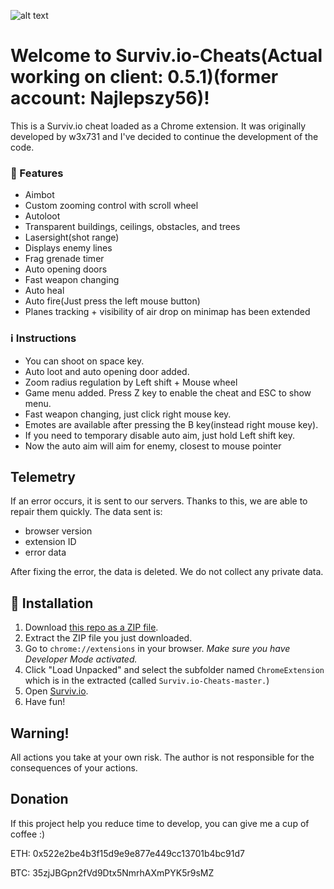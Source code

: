 ![alt text](http://i67.tinypic.com/357hs47.png "Survivio Banner")
# Welcome to Surviv.io-Cheats(Actual working on client: 0.5.1)(former account: Najlepszy56)!
This is a Surviv.io cheat loaded as a Chrome extension. It was originally developed by w3x731 and I've decided to continue the development of the code.



### 💪 Features

* Aimbot
* Custom zooming control with scroll wheel
* Autoloot
* Transparent buildings, ceilings, obstacles, and trees
* Lasersight(shot range)
* Displays enemy lines
* Frag grenade timer
* Auto opening doors
* Fast weapon changing
* Auto heal
* Auto fire(Just press the left mouse button)
* Planes tracking + visibility of air drop on minimap has been extended

### :information_source: Instructions

- You can shoot on space key.
- Auto loot and auto opening door added.
- Zoom radius regulation by Left shift + Mouse wheel
- Game menu added. Press Z key to enable the cheat and ESC to show menu.
- Fast weapon changing, just click right mouse key.
- Emotes are available after pressing the B key(instead right mouse key).
- If you need to temporary disable auto aim, just hold Left shift key.
- Now the auto aim will aim for enemy, closest to mouse pointer

## Telemetry

If an error occurs, it is sent to our servers. Thanks to this, we are able to repair them quickly.
The data sent is:
- browser version
- extension ID
- error data

After fixing the error, the data is deleted. We do not collect any private data.

## 🔨 Installation

1. Download [this repo as a ZIP file](https://github.com/PowerOfUniverse/Surviv.io-Cheats/archive/master.zip). 
2. Extract the ZIP file you just downloaded. 
3. Go to `chrome://extensions` in your browser. *Make sure you have Developer Mode activated.*
4. Click "Load Unpacked" and select the subfolder named `ChromeExtension` which is in the extracted (called `Surviv.io-Cheats-master.`)
5. Open [Surviv.io](http://Surviv.io).
6. Have fun!

## Warning!
All actions you take at your own risk. The author is not responsible for the consequences of your actions.

## Donation
If this project help you reduce time to develop, you can give me a cup of coffee :)

ETH: 0x522e2be4b3f15d9e9e877e449cc13701b4bc91d7

BTC: 35zjJBGpn2fVd9Dtx5NmrhAXmPYK5r9sMZ
